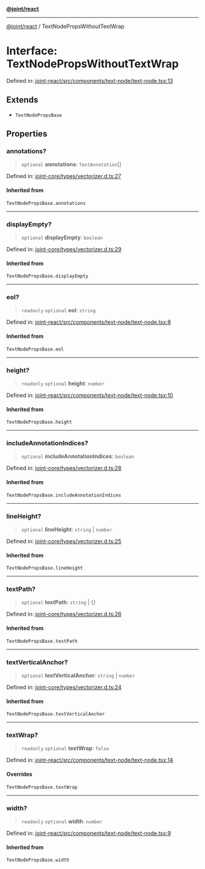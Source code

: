 [**@joint/react**](../README.md)

***

[@joint/react](../README.md) / TextNodePropsWithoutTextWrap

# Interface: TextNodePropsWithoutTextWrap

Defined in: [joint-react/src/components/text-node/text-node.tsx:13](https://github.com/samuelgja/joint/blob/main/packages/joint-react/src/components/text-node/text-node.tsx#L13)

## Extends

- `TextNodePropsBase`

## Properties

### annotations?

> `optional` **annotations**: `TextAnnotation`[]

Defined in: [joint-core/types/vectorizer.d.ts:27](https://github.com/samuelgja/joint/blob/main/packages/joint-core/types/vectorizer.d.ts#L27)

#### Inherited from

`TextNodePropsBase.annotations`

***

### displayEmpty?

> `optional` **displayEmpty**: `boolean`

Defined in: [joint-core/types/vectorizer.d.ts:29](https://github.com/samuelgja/joint/blob/main/packages/joint-core/types/vectorizer.d.ts#L29)

#### Inherited from

`TextNodePropsBase.displayEmpty`

***

### eol?

> `readonly` `optional` **eol**: `string`

Defined in: [joint-react/src/components/text-node/text-node.tsx:8](https://github.com/samuelgja/joint/blob/main/packages/joint-react/src/components/text-node/text-node.tsx#L8)

#### Inherited from

`TextNodePropsBase.eol`

***

### height?

> `readonly` `optional` **height**: `number`

Defined in: [joint-react/src/components/text-node/text-node.tsx:10](https://github.com/samuelgja/joint/blob/main/packages/joint-react/src/components/text-node/text-node.tsx#L10)

#### Inherited from

`TextNodePropsBase.height`

***

### includeAnnotationIndices?

> `optional` **includeAnnotationIndices**: `boolean`

Defined in: [joint-core/types/vectorizer.d.ts:28](https://github.com/samuelgja/joint/blob/main/packages/joint-core/types/vectorizer.d.ts#L28)

#### Inherited from

`TextNodePropsBase.includeAnnotationIndices`

***

### lineHeight?

> `optional` **lineHeight**: `string` \| `number`

Defined in: [joint-core/types/vectorizer.d.ts:25](https://github.com/samuelgja/joint/blob/main/packages/joint-core/types/vectorizer.d.ts#L25)

#### Inherited from

`TextNodePropsBase.lineHeight`

***

### textPath?

> `optional` **textPath**: `string` \| \{\}

Defined in: [joint-core/types/vectorizer.d.ts:26](https://github.com/samuelgja/joint/blob/main/packages/joint-core/types/vectorizer.d.ts#L26)

#### Inherited from

`TextNodePropsBase.textPath`

***

### textVerticalAnchor?

> `optional` **textVerticalAnchor**: `string` \| `number`

Defined in: [joint-core/types/vectorizer.d.ts:24](https://github.com/samuelgja/joint/blob/main/packages/joint-core/types/vectorizer.d.ts#L24)

#### Inherited from

`TextNodePropsBase.textVerticalAnchor`

***

### textWrap?

> `readonly` `optional` **textWrap**: `false`

Defined in: [joint-react/src/components/text-node/text-node.tsx:14](https://github.com/samuelgja/joint/blob/main/packages/joint-react/src/components/text-node/text-node.tsx#L14)

#### Overrides

`TextNodePropsBase.textWrap`

***

### width?

> `readonly` `optional` **width**: `number`

Defined in: [joint-react/src/components/text-node/text-node.tsx:9](https://github.com/samuelgja/joint/blob/main/packages/joint-react/src/components/text-node/text-node.tsx#L9)

#### Inherited from

`TextNodePropsBase.width`
